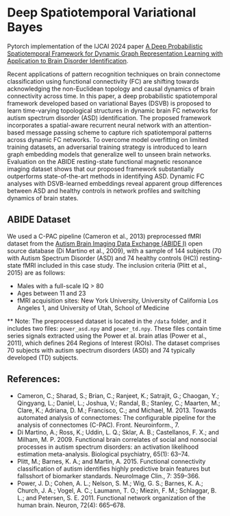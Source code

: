 # Deep Spatiotemporal Variational Bayes

Pytorch implementation of the IJCAI 2024 paper [A Deep Probabilistic Spatiotemporal Framework for Dynamic Graph
Representation Learning with Application to Brain Disorder Identification](https://www.ijcai.org/proceedings/2024/0592).

Recent applications of pattern recognition techniques on brain connectome classification using functional connectivity (FC) are shifting towards acknowledging the non-Euclidean topology and causal dynamics of brain connectivity across time. In this paper, a deep probabilistic spatiotemporal framework developed based on variational Bayes (DSVB) is proposed to learn time-varying topological structures in dynamic brain FC networks for autism spectrum disorder (ASD) identification. The proposed framework incorporates a spatial-aware recurrent neural network with an attention-based message passing scheme to capture rich spatiotemporal patterns across dynamic FC networks. To overcome model overfitting on limited training datasets, an adversarial training strategy is introduced to learn graph embedding models that generalize well to unseen brain networks. Evaluation on the ABIDE resting-state functional magnetic resonance imaging dataset shows that our proposed framework substantially outperforms state-of-the-art methods in identifying ASD. Dynamic FC analyses with DSVB-learned embeddings reveal apparent group differences between ASD and healthy controls in network profiles and switching dynamics of brain states.

## ABIDE Dataset
We used a C-PAC pipeline (Cameron et al., 2013) preprocessed fMRI dataset from the [Autism Brain Imaging Data Exchange (ABIDE I)](https://fcon_1000.projects.nitrc.org/indi/abide/abide_I.html) open source database (Di Martino et al., 2009), with a sample of 144 subjects (70 with Autism Spectrum Disorder (ASD) and 74 healthy controls (HC)) resting-state fMRI included in this case study. The inclusion criteria (Plitt et al., 2015) are as follows:
- Males with a full-scale IQ > 80
- Ages between 11 and 23
- fMRI acquisition sites: New York University, University of California Los Angeles 1, and University of Utah, School of Medicine

** Note: The preprocessed dataset is located in the `/data` folder, and it includes two files: `power_asd.npy` and `power_td.npy`. These files contain time series signals extracted using the Power et al. brain atlas (Power et al., 2011), which defines 264 Regions of Interest (ROIs). The dataset comprises 70 subjects with autism spectrum disorders (ASD) and 74 typically developed (TD) subjects.

## References:
- Cameron, C.; Sharad, S.; Brian, C.; Ranjeet, K.; Satrajit, G.; Chaogan, Y.; Qingyang, L.; Daniel, L.; Joshua, V.; Randal, B.; Stanley, C.; Maarten, M.; Clare, K.; Adriana, D. M.; Francisco, C.; and Michael, M. 2013. Towards automated analysis of connectomes: The configurable pipeline for the analysis of connectomes (C-PAC). Front. Neuroinform., 7.
- Di Martino, A.; Ross, K.; Uddin, L. Q.; Sklar, A. B.; Castellanos, F. X.; and Milham, M. P. 2009. Functional brain correlates of social and nonsocial processes in autism spectrum disorders: an activation likelihood estimation meta-analysis. Biological psychiatry, 65(1): 63–74.
- Plitt, M.; Barnes, K. A.; and Martin, A. 2015. Functional connectivity classification of autism identifies highly predictive brain features but fallsshort of biomarker standards. NeuroImage Clin., 7: 359–366.
- Power, J. D.; Cohen, A. L.; Nelson, S. M.; Wig, G. S.; Barnes, K. A.; Church, J. A.; Vogel, A. C.; Laumann, T. O.; Miezin, F. M.; Schlaggar, B. L.; and Petersen, S. E. 2011. Functional network organization of the human brain. Neuron, 72(4): 665–678.
